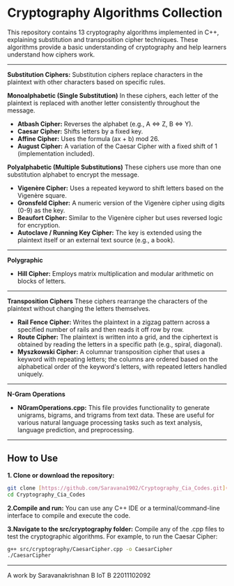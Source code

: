# Cryptography Algorithms Collection

This repository contains 13 cryptography algorithms implemented in C++, explaining substitution and transposition cipher techniques. These algorithms provide a basic understanding of cryptography and help learners understand how ciphers work.

---

**Substitution Ciphers:**
Substitution ciphers replace characters in the plaintext with other characters based on specific rules.

**Monoalphabetic (Single Substitution)**
In these ciphers, each letter of the plaintext is replaced with another letter consistently throughout the message.

* **Atbash Cipher:** Reverses the alphabet (e.g., A ⇔ Z, B ⇔ Y).
* **Caesar Cipher:** Shifts letters by a fixed key.
* **Affine Cipher:** Uses the formula (ax + b) mod 26.
* **August Cipher:** A variation of the Caesar Cipher with a fixed shift of 1 (implementation included).


**Polyalphabetic (Multiple Substitutions)**
These ciphers use more than one substitution alphabet to encrypt the message.

* **Vigenère Cipher:** Uses a repeated keyword to shift letters based on the Vigenère square.
* **Gronsfeld Cipher:** A numeric version of the Vigenère cipher using digits (0-9) as the key.
* **Beaufort Cipher:** Similar to the Vigenère cipher but uses reversed logic for encryption.
* **Autoclave / Running Key Cipher:** The key is extended using the plaintext itself or an external text source (e.g., a book).

---

**Polygraphic**

* **Hill Cipher:** Employs matrix multiplication and modular arithmetic on blocks of letters.

---

**Transposition Ciphers**
These ciphers rearrange the characters of the plaintext without changing the letters themselves.

* **Rail Fence Cipher:** Writes the plaintext in a zigzag pattern across a specified number of rails and then reads it off row by row.
* **Route Cipher:** The plaintext is written into a grid, and the ciphertext is obtained by reading the letters in a specific path (e.g., spiral, diagonal).
* **Myszkowski Cipher:** A columnar transposition cipher that uses a keyword with repeating letters; the columns are ordered based on the alphabetical order of the keyword's letters, with repeated letters handled uniquely.

---

**N-Gram Operations**
* **NGramOperations.cpp:** This file provides functionality to generate unigrams, bigrams, and trigrams from text data. These are useful for various natural language processing tasks such as text analysis, language prediction, and preprocessing.

---

## How to Use

**1. Clone or download the repository:**

```bash
git clone [https://github.com/Saravana1902/Cryptography_Cia_Codes.git](https://github.com/Saravana1902/Cryptography_Cia_Codes.git)
cd Cryptography_Cia_Codes
```

**2.Compile and run:**
You can use any C++ IDE or a terminal/command-line interface to compile and execute the code.

**3.Navigate to the src/cryptography folder:**
Compile any of the .cpp files to test the cryptographic algorithms.
For example, to run the Caesar Cipher:

```bash
g++ src/cryptography/CaesarCipher.cpp -o CaesarCipher
./CaesarCipher
```
---

A work by
Saravanakrishnan B
IoT B
22011102092


